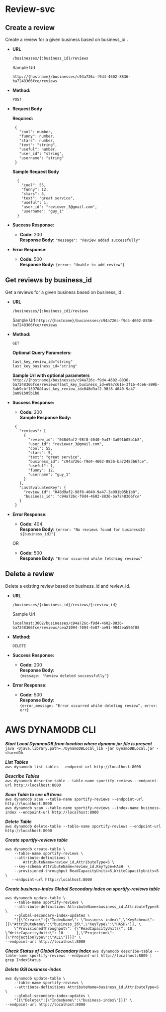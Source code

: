 # Review-svc #


**Create a review**
----
  Create a review for a given business based on business_id .

* **URL**

  `/businesses/{:business_id}/reviews`
  
  Sample Url
  
  `http://{hostname}/businesses/c94a726c-f9d4-4602-8836-ba7248366fce/reviews`
* **Method:**

  `POST`
  
*  **Request Body**

   **Required:**
   ``` 
    {
      "cool": number,
      "funny": number,
      "stars": number,
      "text": "string",
      "useful": number,
      "user_id": "string",
      "username": "string"
    }
   ```
   **Sample Request Body**
      ``` 
        {
          "cool": 55,
          "funny": 12,
          "stars": 5,
          "text": "great service",
          "useful": 1,
          "user_id": "reviewer_3@gmail.com",
          "username": "guy_1"
        }
      ```
* **Success Response:**

  * **Code:** 200 <br />
    **Response Body:** `"message": "Review added successfully"`
 
* **Error Response:**

  * **Code:** 500  <br />
    **Response Body:** `{error: "Unable to add review"}`

**Get reviews by business_id**
----
  Get a reviews for a given business based on business_id .

* **URL**

  `/businesses/{:business_id}/reviews`
  
  Sample Url
  `http://{hostname}/businesses/c94a726c-f9d4-4602-8836-ba7248366fce/reviews`

* **Method:**

  `GET`
  
  **Optional Query Parameters:**
     
     `last_key_review_id="string"`<br/>
     `last_key_business_id="string"`
  
     **Sample Url with  optional parameters**
     `http://{hostname}/businesses/c94a726c-f9d4-4602-8836-ba7248366fce/reviews?last_key_business_id=e9a7c61e-3f16-4ce6-a99b-3ab9cbf13970&last_key_review_id=048d9af2-98f8-4040-9a47-3a091b05b1b8`


* **Success Response:**

  * **Code:** 200 <br />
    **Sample Response Body:** 

   ``` 
    {
      "reviews": [
        {
          "review_id": "048d9af2-98f8-4040-9a47-3a091b05b1b8",
          "user_id": "reviewer_3@gmail.com",
          "cool": 55,
          "stars": 5,
          "text": "great service",
          "business_id": "c94a726c-f9d4-4602-8836-ba7248366fce",
          "useful": 1,
          "funny": 12,
          "username": "guy_1"
        }
      ],
      "LastEvaluatedKey": {
        "review_id": "048d9af2-98f8-4040-9a47-3a091b05b1b8",
        "business_id": "c94a726c-f9d4-4602-8836-ba7248366fce"
      }
    }
   ```

* **Error Response:**

  * **Code:** 404  <br />
    **Response Body:** `{error: "No reviews found for businessId  ${business_id}"}`

  OR

  * **Code:** 500  <br />
    **Response Body:** `"Error occurred while fetching reviews"`
    

**Delete a review**
----
  Delete a existing review based on business_id and review_id.

* **URL**

  `/businesses/{:business_id}/reviews/{:review_id}`

  Sample Url
  
  `localhost:3002/businesses/c94a726c-f9d4-4602-8836-ba7248366fce/reviews/cea21094-f094-4e87-ae91-9842ea596f88`  
  

* **Method:**

  `DELETE`

* **Success Response:**

  * **Code:** 200 <br />
    **Response Body:** <br />
    `{message: "Review deleted successfully"}`
    
* **Error Response:**

  * **Code:** 500  <br />
    **Response Body:** <br />
     `{error_message: "Error occurred while deleting review", error: err}`

AWS DYNAMODB CLI
============= 
***Start Local DynamoDB from location where dynamo jar file is present*** <br />
	`java -Djava.library.path=./DynamoDBLocal_lib -jar DynamoDBLocal.jar -sharedDb`

***List Tables*** <br />
`aws dynamodb list-tables --endpoint-url http://localhost:8000`

***Describe Tables*** <br />
`aws dynamodb describe-table --table-name sportify-reviews --endpoint-url http://localhost:8000`<br />

***Scan Table to see all items***<br />
`aws dynamodb scan --table-name sportify-reviews --endpoint-url http://localhost:8000`<br />
`aws dynamodb scan --table-name sportify-reviews --index-name business-index --endpoint-url http://localhost:8000`<br />

***Delete Table*** <br />
`aws dynamodb delete-table --table-name sportify-reviews --endpoint-url http://localhost:8000`<br />

***Create sportify-reviews table*** <br />
```
aws dynamodb create-table \
    --table-name sportify-reviews \
    --attribute-definitions \
        AttributeName=review_id,AttributeType=S \
    --key-schema AttributeName=review_id,KeyType=HASH  \
    --provisioned-throughput ReadCapacityUnits=5,WriteCapacityUnits=5 \
   --endpoint-url http://localhost:8000
```

***Create business-index Global Secondary Index on sportify-reviews table***
```
aws dynamodb update-table \
    --table-name sportify-reviews \
    --attribute-definitions AttributeName=business_id,AttributeType=S \
    --global-secondary-index-updates \
    "[{\"Create\":{\"IndexName\": \"business-index\",\"KeySchema\":[{\"AttributeName\":\"business_id\",\"KeyType\":\"HASH\"}], \
    \"ProvisionedThroughput\": {\"ReadCapacityUnits\": 10, \"WriteCapacityUnits\": 10      },\"Projection\":{\"ProjectionType\":\"ALL\"}}}]" \
--endpoint-url http://localhost:8000
```
    
***Check Status of Global Secondary Index***
 `aws dynamodb describe-table --table-name sportify-reviews --endpoint-url http://localhost:8000 | grep IndexStatus`

***Delete GSI business-index***
```
aws dynamodb update-table \
    --table-name sportify-reviews \
    --attribute-definitions AttributeName=business_id,AttributeType=S \
    --global-secondary-index-updates \
    "[{\"Delete\":{\"IndexName\":\"business-index\"}}]" \
--endpoint-url http://localhost:8000
```



